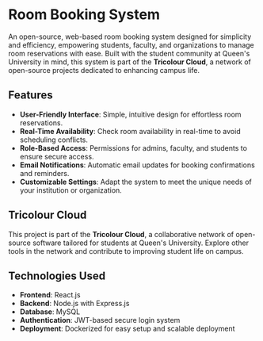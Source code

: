 # Room Booking System

An open-source, web-based room booking system designed for simplicity and efficiency, empowering students, faculty, and organizations to manage room reservations with ease. Built with the student community at Queen's University in mind, this system is part of the **Tricolour Cloud**, a network of open-source projects dedicated to enhancing campus life.

## Features

- **User-Friendly Interface**: Simple, intuitive design for effortless room reservations.
- **Real-Time Availability**: Check room availability in real-time to avoid scheduling conflicts.
- **Role-Based Access**: Permissions for admins, faculty, and students to ensure secure access.
- **Email Notifications**: Automatic email updates for booking confirmations and reminders.
- **Customizable Settings**: Adapt the system to meet the unique needs of your institution or organization.

## Tricolour Cloud

This project is part of the **Tricolour Cloud**, a collaborative network of open-source software tailored for students at Queen's University. Explore other tools in the network and contribute to improving student life on campus.

## Technologies Used

- **Frontend**: React.js
- **Backend**: Node.js with Express.js
- **Database**: MySQL
- **Authentication**: JWT-based secure login system
- **Deployment**: Dockerized for easy setup and scalable deployment
